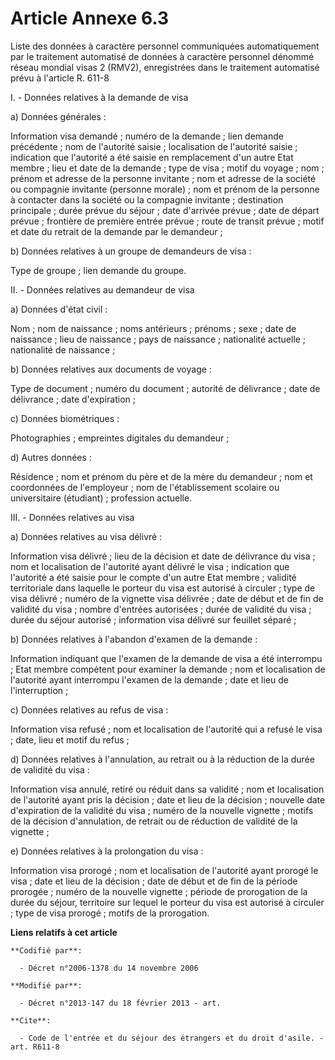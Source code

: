# Article Annexe 6.3

Liste des données à caractère personnel communiquées automatiquement par le traitement automatisé de données à caractère
personnel dénommé réseau mondial visas 2 (RMV2), enregistrées dans le traitement automatisé prévu à l'article R. 611-8

I. - Données relatives à la demande de visa 

a) Données générales : 

Information visa demandé ; numéro de la demande ; lien demande précédente ; nom de l'autorité saisie ; localisation de
l'autorité saisie ; indication que l'autorité a été saisie en remplacement d'un autre Etat membre ; lieu et date de la
demande ; type de visa ; motif du voyage ; nom ; prénom et adresse de la personne invitante ; nom et adresse de la société ou
compagnie invitante (personne morale) ; nom et prénom de la personne à contacter dans la société ou la compagnie invitante ;
destination principale ; durée prévue du séjour ; date d'arrivée prévue ; date de départ prévue ; frontière de première
entrée prévue ; route de transit prévue ; motif et date du retrait de la demande par le demandeur ; 

b) Données relatives à un groupe de demandeurs de visa : 

Type de groupe ; lien demande du groupe. 

II. - Données relatives au demandeur de visa 

a) Données d'état civil : 

Nom ; nom de naissance ; noms antérieurs ; prénoms ; sexe ; date de naissance ; lieu de naissance ; pays de naissance ;
nationalité actuelle ; nationalité de naissance ; 

b) Données relatives aux documents de voyage : 

Type de document ; numéro du document ; autorité de délivrance ; date de délivrance ; date d'expiration ; 

c) Données biométriques : 

Photographies ; empreintes digitales du demandeur ; 

d) Autres données : 

Résidence ; nom et prénom du père et de la mère du demandeur ; nom et coordonnées de l'employeur ; nom de l'établissement
scolaire ou universitaire (étudiant) ; profession actuelle. 

III. - Données relatives au visa 

a) Données relatives au visa délivré : 

Information visa délivré ; lieu de la décision et date de délivrance du visa ; nom et localisation de l'autorité ayant
délivré le visa ; indication que l'autorité a été saisie pour le compte d'un autre Etat membre ; validité territoriale dans
laquelle le porteur du visa est autorisé à circuler ; type de visa délivré ; numéro de la vignette visa délivrée ; date de
début et de fin de validité du visa ; nombre d'entrées autorisées ; durée de validité du visa ; durée du séjour autorisé ;
information visa délivré sur feuillet séparé ; 

b) Données relatives à l'abandon d'examen de la demande : 

Information indiquant que l'examen de la demande de visa a été interrompu ; Etat membre compétent pour examiner la demande ;
nom et localisation de l'autorité ayant interrompu l'examen de la demande ; date et lieu de l'interruption ; 

c) Données relatives au refus de visa : 

Information visa refusé ; nom et localisation de l'autorité qui a refusé le visa ; date, lieu et motif du refus ; 

d) Données relatives à l'annulation, au retrait ou à la réduction de la durée de validité du visa : 

Information visa annulé, retiré ou réduit dans sa validité ; nom et localisation de l'autorité ayant pris la décision ; date
et lieu de la décision ; nouvelle date d'expiration de la validité du visa ; numéro de la nouvelle vignette ; motifs de la
décision d'annulation, de retrait ou de réduction de validité de la vignette ; 

e) Données relatives à la prolongation du visa : 

Information visa prorogé ; nom et localisation de l'autorité ayant prorogé le visa ; date et lieu de la décision ; date de
début et de fin de la période prorogée ; numéro de la nouvelle vignette ; période de prorogation de la durée du séjour,
territoire sur lequel le porteur du visa est autorisé à circuler ; type de visa prorogé ; motifs de la prorogation.

**Liens relatifs à cet article**

	**Codifié par**:

	  - Décret n°2006-1378 du 14 novembre 2006

	**Modifié par**:

	  - Décret n°2013-147 du 18 février 2013 - art.

	**Cite**:

	  - Code de l'entrée et du séjour des étrangers et du droit d'asile. - art. R611-8
